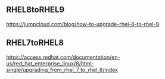 
## RHEL8toRHEL9

https://jumpcloud.com/blog/how-to-upgrade-rhel-8-to-rhel-9


## RHEL7toRHEL8

https://access.redhat.com/documentation/en-us/red_hat_enterprise_linux/8/html-single/upgrading_from_rhel_7_to_rhel_8/index



